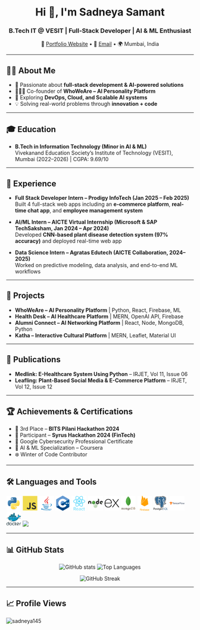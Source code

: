 <!-- HEADER -->
<h1 align="center">Hi 👋, I'm Sadneya Samant</h1>
<h3 align="center">B.Tech IT @ VESIT | Full-Stack Developer | AI & ML Enthusiast</h3>

<p align="center">
  🔗 <a href="https://sadneya-samant.onrender.com">Portfolio Website</a> •
  📧 <a href="mailto:sadneyasam05@gmail.com">Email</a> •
  🌍 Mumbai, India
</p>

---

## 👩‍💻 About Me
- 🎯 Passionate about **full-stack development & AI-powered solutions**  
- 🧑‍🤝‍🧑 Co-founder of **WhoWeAre – AI Personality Platform**  
- 🌱 Exploring **DevOps, Cloud, and Scalable AI systems**  
- 💡 Solving real-world problems through **innovation + code**  

---

## 🎓 Education
- **B.Tech in Information Technology (Minor in AI & ML)**  
  Vivekanand Education Society’s Institute of Technology (VESIT), Mumbai (2022–2026) | CGPA: 9.69/10  

---

## 💼 Experience
- **Full Stack Developer Intern – Prodigy InfoTech (Jan 2025 – Feb 2025)**  
  Built 4 full-stack web apps including an **e-commerce platform**, **real-time chat app**, and **employee management system**  

- **AI/ML Intern – AICTE Virtual Internship (Microsoft & SAP TechSaksham, Jan 2024 – Apr 2024)**  
  Developed **CNN-based plant disease detection system (97% accuracy)** and deployed real-time web app  

- **Data Science Intern – Agratas Edutech (AICTE Collaboration, 2024–2025)**  
  Worked on predictive modeling, data analysis, and end-to-end ML workflows  

---

## 🚀 Projects
- **WhoWeAre – AI Personality Platform** | Python, React, Firebase, ML  
- **Health Desk – AI Healthcare Platform** | MERN, OpenAI API, Firebase  
- **Alumni Connect – AI Networking Platform** | React, Node, MongoDB, Python  
- **Katha – Interactive Cultural Platform** | MERN, Leaflet, Material UI  

---

## 📝 Publications
- **Medlink: E-Healthcare System Using Python** – IRJET, Vol 11, Issue 06  
- **Leafling: Plant-Based Social Media & E-Commerce Platform** – IRJET, Vol 12, Issue 12  

---

## 🏆 Achievements & Certifications
- 🥉 3rd Place – **BITS Pilani Hackathon 2024**  
- 🎯 Participant – **Syrus Hackathon 2024 (FinTech)**  
- 📜 Google Cybersecurity Professional Certificate  
- 📜 AI & ML Specialization – Coursera  
- ❄️ Winter of Code Contributor  

---

## 🛠️ Languages and Tools
<p align="left"> 
<img src="https://raw.githubusercontent.com/devicons/devicon/master/icons/python/python-original.svg" width="40"/> 
<img src="https://raw.githubusercontent.com/devicons/devicon/master/icons/javascript/javascript-original.svg" width="40"/> 
<img src="https://raw.githubusercontent.com/devicons/devicon/master/icons/java/java-original.svg" width="40"/> 
<img src="https://raw.githubusercontent.com/devicons/devicon/master/icons/cplusplus/cplusplus-original.svg" width="40"/> 
<img src="https://raw.githubusercontent.com/devicons/devicon/master/icons/react/react-original-wordmark.svg" width="40"/> 
<img src="https://raw.githubusercontent.com/devicons/devicon/master/icons/nodejs/nodejs-original-wordmark.svg" width="40"/> 
<img src="https://raw.githubusercontent.com/devicons/devicon/master/icons/express/express-original.svg" width="40"/> 
<img src="https://raw.githubusercontent.com/devicons/devicon/master/icons/mongodb/mongodb-original-wordmark.svg" width="40"/> 
<img src="https://raw.githubusercontent.com/devicons/devicon/master/icons/firebase/firebase-plain-wordmark.svg" width="40"/> 
<img src="https://raw.githubusercontent.com/devicons/devicon/master/icons/postgresql/postgresql-original-wordmark.svg" width="40"/> 
<img src="https://raw.githubusercontent.com/devicons/devicon/master/icons/tensorflow/tensorflow-original-wordmark.svg" width="40"/> 
<img src="https://raw.githubusercontent.com/devicons/devicon/master/icons/docker/docker-original-wordmark.svg" width="40"/> 
<img src="https://raw.githubusercontent.com/devicons/devicon/master/icons/aws/aws-original-wordmark.svg" width="40"/> 
</p>

---

## 📊 GitHub Stats

<p align="center">
  <img src="https://github-readme-stats.vercel.app/api?username=sadneya145&show_icons=true&theme=radical" alt="GitHub stats" height="160"/>
  <img src="https://github-readme-stats.vercel.app/api/top-langs/?username=sadneya145&layout=compact&theme=radical" alt="Top Languages" height="160"/>
</p>

<p align="center">
  <img src="https://github-readme-streak-stats.herokuapp.com/?user=sadneya145&theme=radical" alt="GitHub Streak" height="160"/>
</p>

---

## 📈 Profile Views
<p align="left">
  <img src="https://komarev.com/ghpvc/?username=sadneya145&label=Profile%20views&color=0e75b6&style=flat" alt="sadneya145" />
</p>
